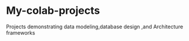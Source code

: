 # My-colab-projects
Projects demonstrating data modeling,database design ,and Architecture frameworks
